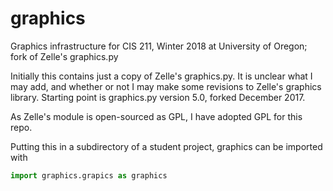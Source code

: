 # graphics

Graphics infrastructure for CIS 211, Winter 2018 at University of Oregon; fork of Zelle's graphics.py

Initially this contains just a copy of Zelle's graphics.py.  It is
unclear what I may add, and whether or not I may make some revisions
to Zelle's graphics library.  Starting point is graphics.py
version 5.0, forked December 2017.

As Zelle's module is open-sourced as GPL, I have adopted GPL for this
repo.

Putting this in a subdirectory of a student project, graphics can be
imported with

```python
import graphics.grapics as graphics
```
